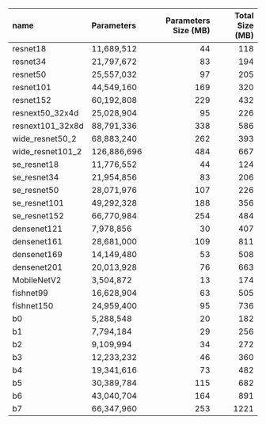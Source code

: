 | name             | Parameters   |   Parameters Size (MB) |   Total Size (MB) |
|:-----------------|:-------------|-----------------------:|------------------:|
| resnet18         | 11,689,512   |                     44 |               118 |
| resnet34         | 21,797,672   |                     83 |               194 |
| resnet50         | 25,557,032   |                     97 |               205 |
| resnet101        | 44,549,160   |                    169 |               320 |
| resnet152        | 60,192,808   |                    229 |               432 |
| resnext50_32x4d  | 25,028,904   |                     95 |               226 |
| resnext101_32x8d | 88,791,336   |                    338 |               586 |
| wide_resnet50_2  | 68,883,240   |                    262 |               393 |
| wide_resnet101_2 | 126,886,696  |                    484 |               667 |
| se_resnet18      | 11,776,552   |                     44 |               124 |
| se_resnet34      | 21,954,856   |                     83 |               206 |
| se_resnet50      | 28,071,976   |                    107 |               226 |
| se_resnet101     | 49,292,328   |                    188 |               356 |
| se_resnet152     | 66,770,984   |                    254 |               484 |
| densenet121      | 7,978,856    |                     30 |               407 |
| densenet161      | 28,681,000   |                    109 |               811 |
| densenet169      | 14,149,480   |                     53 |               508 |
| densenet201      | 20,013,928   |                     76 |               663 |
| MobileNetV2      | 3,504,872    |                     13 |               174 |
| fishnet99        | 16,628,904   |                     63 |               505 |
| fishnet150       | 24,959,400   |                     95 |               736 |
| b0               | 5,288,548    |                     20 |               182 |
| b1               | 7,794,184    |                     29 |               256 |
| b2               | 9,109,994    |                     34 |               272 |
| b3               | 12,233,232   |                     46 |               360 |
| b4               | 19,341,616   |                     73 |               482 |
| b5               | 30,389,784   |                    115 |               682 |
| b6               | 43,040,704   |                    164 |               891 |
| b7               | 66,347,960   |                    253 |              1221 |